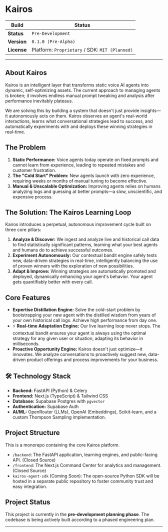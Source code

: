 # Kairos

| Build      | Status                                                                                             |
| ---------- | -------------------------------------------------------------------------------------------------- |
| **Status** | `Pre-Development`                                                                                  |
| **Version**| `0.1.0 (Pre-Alpha)`                                                                                |
| **License**| Platform: `Proprietary` / SDK: `MIT (Planned)`                                                     |

---

## About Kairos

Kairos is an intelligent layer that transforms static voice AI agents into dynamic, self-optimizing assets. The current approach to managing agents is broken; it involves endless manual prompt tweaking and analysis after performance inevitably plateaus.

We are solving this by building a system that doesn't just provide insights—it autonomously acts on them. Kairos observes an agent's real-world interactions, learns what conversational strategies lead to success, and automatically experiments with and deploys these winning strategies in real-time.

## The Problem

1.  **Static Performance:** Voice agents today operate on fixed prompts and cannot learn from experience, leading to repeated mistakes and customer frustration.
2.  **The "Cold Start" Problem:** New agents launch with zero experience, requiring weeks or months of manual tuning to become effective.
3.  **Manual & Unscalable Optimization:** Improving agents relies on humans analyzing logs and guessing at better prompts—a slow, unscientific, and expensive process.

## The Solution: The Kairos Learning Loop

Kairos introduces a perpetual, autonomous improvement cycle built on three core pillars:

1.  **Analyze & Discover:** We ingest and analyze live and historical call data to find statistically significant patterns, learning what your best agents and humans do to achieve successful outcomes.
2.  **Experiment Autonomously:** Our contextual bandit engine safely tests new, data-driven strategies in real-time, intelligently balancing the use of proven winners with the exploration of new possibilities.
3.  **Adapt & Improve:** Winning strategies are automatically promoted and deployed, dynamically enhancing your agent's behavior. Your agent gets quantifiably better with every call.

## Core Features

*   **Expertise Distillation Engine:** Solve the cold-start problem by bootstrapping your new agent with the distilled wisdom from years of your own historical call logs. Achieve high performance from day one.
*   ⚡ **Real-time Adaptation Engine:** Our live learning loop never stops. The contextual bandit ensures your agent is always using the optimal strategy for any given user or situation, adapting its behavior in milliseconds.
*   **Proactive Opportunity Engine:** Kairos doesn't just optimize—it innovates. We analyze conversations to proactively suggest new, data-driven product offerings and process improvements for your business.

## 🛠️ Technology Stack

*   **Backend:** FastAPI (Python) & Celery
*   **Frontend:** Next.js (TypeScript) & Tailwind CSS
*   **Database:** Supabase Postgres with `pgvector`
*   **Authentication:** Supabase Auth
*   **AI/ML:** OpenRouter (LLMs), OpenAI (Embeddings), Scikit-learn, and a custom Thompson Sampling implementation.

## Project Structure

This is a monorepo containing the core Kairos platform.

*   `/backend`: The FastAPI application, learning engines, and public-facing API. (Closed Source)
*   `/frontend`: The Next.js Command Center for analytics and management. (Closed Source)
*   `kairos-agent-sdk` (Coming Soon): The open-source Python SDK will be hosted in a separate public repository to foster community trust and easy integration.

## Project Status

This project is currently in the **pre-development planning phase**. The codebase is being actively built according to a phased engineering plan.

---